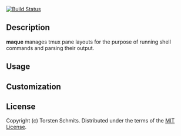 [![Build Status](https://travis-ci.org/tek/vim-maque.png)](https://travis-ci.org/tek/vim-maque)

## Description

**maque** manages tmux pane layouts for the purpose of running shell commands and parsing their output.


## Usage


## Customization


## License

Copyright (c) Torsten Schmits. Distributed under the terms of the [MIT
License][4].

[4]: http://opensource.org/licenses/MIT 'mit license'

